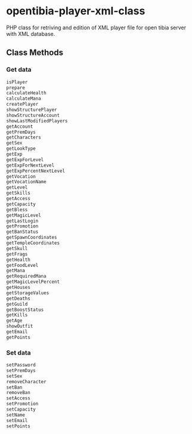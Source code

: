 # opentibia-player-xml-class

PHP class for retriving and edition of XML player file for open tibia server with XML database.

## Class Methods

### Get data

```php
isPlayer
prepare
calculateHealth
calculateMana
createPlayer
showStructurePlayer
showStructureAccount
showLastModifiedPlayers
getAccount
getPremDays
getCharacters
getSex
getLookType
getExp
getExpForLevel
getExpForNextLevel
getExpPercentNextLevel
getVocation
getVocationName
getLevel
getSkills
getAccess
getCapacity
getBless
getMagicLevel
getLastLogin
getPromotion
getBanStatus
getSpawnCoordinates
getTempleCoordinates
getSkull
getFrags
getHealth
getFoodLevel
getMana
getRequiredMana
getMagicLevelPercent
getHouses
getStorageValues
getDeaths
getGuild
getBoostStatus
getKills
getAge
showOutfit
getEmail
getPoints

```

### Set data

```php
setPassword
setPremDays
setSex
removeCharacter
setBan
removeBan
setAccess
setPromotion
setCapacity
setName
setEmail
setPoints

```
